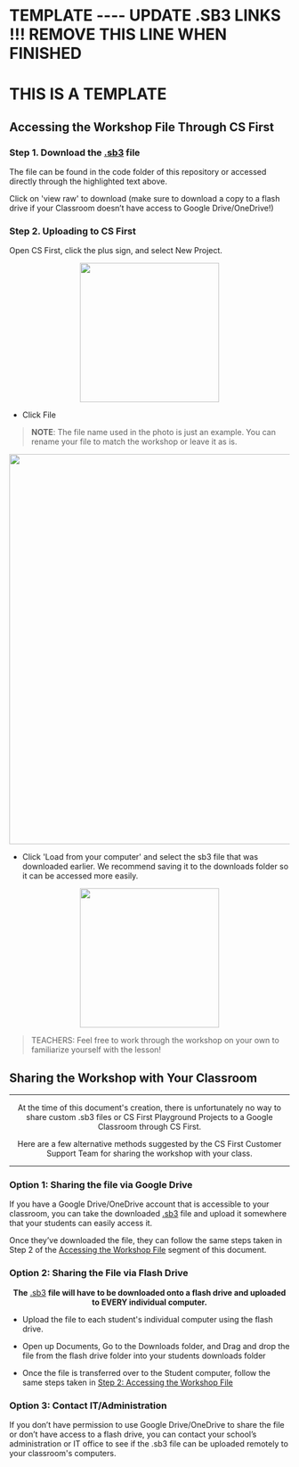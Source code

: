 # TEMPLATE ---- UPDATE .SB3 LINKS !!! REMOVE THIS LINE WHEN FINISHED
# THIS IS A TEMPLATE
## Accessing the Workshop File Through CS First
[//]: # (Feel free to adjust the file to suit your projects needs)

### Step 1. Download the [.sb3](https://github.com/TAP-GGC/NinjaTurtles/blob/main/Code/Complete%20Code%20for%20the%20Game.sb3) file

<!--- INSERT YOUR OWN .sb3 FILE IN THE PARENTHESIS!! THIS IS 1/3 LINKS YOU MUST REPLACE--->

The file can be found in the code folder of this repository or accessed directly through the highlighted text above. 

Click on 'view raw' to download (make sure to download a copy to a flash drive if your Classroom doesn’t have access to Google Drive/OneDrive!)

### Step 2. Uploading to CS First

Open CS First, click the plus sign, and select New Project.
  
<p align="center">
<img src = "/Media/Technology/CS FIRST/cs first new project.png" width="250">
</p>

- Click File

> <b>NOTE</b>: The file name used in the photo is just an example. You can rename your file to match the workshop or leave it as is.


<p align="center">
<img src = "/Media/Technology/CS FIRST/csfirst file.png" width="700">
</p>


- Click 'Load from your computer' and select the sb3 file that was downloaded earlier. We recommend saving it to the downloads folder so it can be accessed more easily.


<p align="center">
<img src = "/Media/Technology/CS FIRST/csfirst load from computer.png" width="250">
</p>

>TEACHERS: Feel free to work through the workshop on your own to familiarize yourself with the lesson!


## Sharing the Workshop with Your Classroom

---

<p align="center">
At the time of this document's creation, there is unfortunately no way to share custom .sb3 files or CS First Playground Projects to a Google Classroom through CS First. 
</p>
<p align="center">
Here are a few alternative methods suggested by the CS First Customer Support Team for sharing the workshop with your class.
</p>

---

### Option 1: Sharing the file via Google Drive

If you have a Google Drive/OneDrive account that is accessible to your classroom, you can take the downloaded [.sb3](https://github.com/TAP-GGC/NinjaTurtles/blob/main/Code/Complete%20Code%20for%20the%20Game.sb3) file and upload it somewhere that your students can easily access it. 

<!--- CONTRIBUTORS: REPLACE THIS LINK 2/3--->

Once they’ve downloaded the file, they can follow the same steps taken in Step 2 of the [Accessing the Workshop File](#step-2-uploading-to-cs-first) segment of this document. 

### Option 2: Sharing the File via Flash Drive

<p align="center" >
<b>The</b> <a href="https://github.com/TAP-GGC/NinjaTurtles/blob/main/Code/Complete%20Code%20for%20the%20Game.sb3">.sb3</a> <b>file will have to be downloaded onto a flash drive and uploaded to EVERY individual computer.</b>
</p> 

<!--- CONTRIBUTORS: REPLACE THIS LINK 3/3 --->

* Upload the file to each student's individual computer using the flash drive. 

* Open up Documents, Go to the Downloads folder, and Drag and drop the file from the flash drive folder into your students downloads folder

* Once the file is transferred over to the Student computer, follow the same steps taken in [Step 2: Accessing the Workshop File](#step-2-uploading-to-cs-first) 

### Option 3: Contact IT/Administration

If you don’t have permission to use Google Drive/OneDrive to share the file or don’t have access to a flash drive, you can contact your school’s administration or IT office to see if the .sb3 file can be uploaded remotely to your classroom's computers. 



